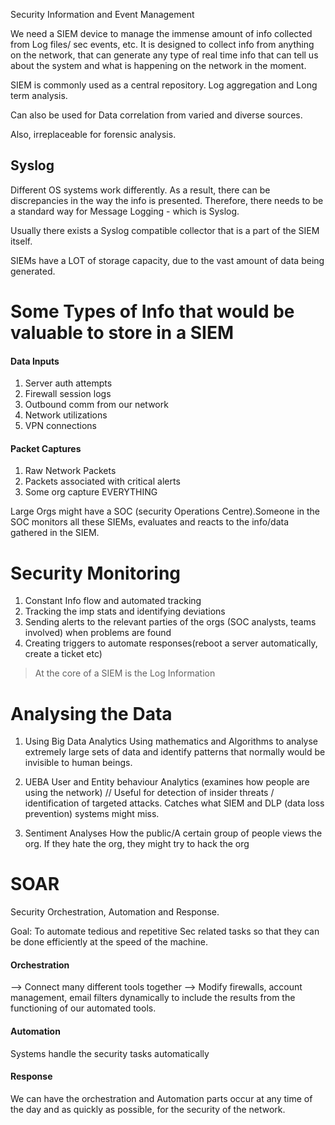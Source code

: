 Security Information and Event Management

We need a SIEM device to manage the immense amount of info collected from Log files/ sec events, etc. It is designed to collect info from anything on the network, that can generate any type of real time info that can tell us about the system and what is happening on the network in the moment.

SIEM is commonly used as a central repository. Log aggregation and  Long term analysis.

Can also be used for Data correlation from varied and diverse sources.

Also, irreplaceable for forensic analysis. 

## Syslog

Different OS systems work differently. As a result, there can be discrepancies in the way the info is presented.  Therefore, there needs to be a standard way for Message Logging - which is Syslog.

Usually there exists a Syslog compatible collector that is a part of the SIEM itself.

SIEMs have a LOT of storage capacity, due to the vast amount of data being generated.


# Some Types of Info that would be valuable to store in a SIEM


#### Data Inputs
1. Server auth attempts
2. Firewall session logs
3. Outbound comm from our network
4. Network utilizations
5. VPN  connections

#### Packet Captures
1. Raw Network Packets
2. Packets associated with critical alerts
3. Some org capture EVERYTHING

Large Orgs might have a SOC (security Operations Centre).Someone in the SOC monitors all these SIEMs, evaluates and reacts to the info/data gathered in the SIEM.

# Security Monitoring

1. Constant Info flow and automated tracking
2. Tracking the imp stats and identifying deviations
3. Sending alerts to the relevant parties of the orgs (SOC analysts, teams involved) when problems are found
4. Creating triggers to automate responses(reboot a server automatically, create a ticket etc)

> At the core of a SIEM is the Log Information


# Analysing the Data

1. Using Big Data Analytics
		Using mathematics and Algorithms to analyse extremely large sets of data and identify patterns that normally would be invisible to human beings.

2. UEBA 
		User and Entity behaviour Analytics (examines how people are using the network)
		// Useful for detection of insider threats / identification of targeted attacks.
		Catches what SIEM and DLP (data loss prevention) systems might miss. 

3.   Sentiment Analyses
		How the public/A certain group of people views the org.
		If they hate the org, they might try to hack the org


# SOAR 

Security Orchestration, Automation and Response.

Goal: To automate tedious and repetitive Sec related tasks so that they can be done efficiently at the speed of the machine.

#### Orchestration
--> Connect many different tools together
--> Modify firewalls, account management, email filters dynamically to include the results from the functioning of our automated tools.

#### Automation
Systems handle the security tasks automatically

#### Response
We can have the orchestration and Automation parts occur at any time of the day and as quickly as possible, for the security of the network.


